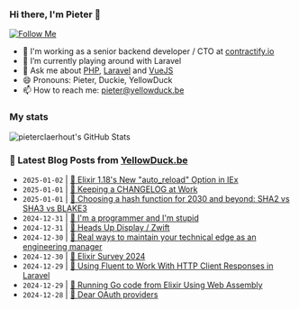 ### Hi there, I'm Pieter 👋  
[![Follow Me](https://img.shields.io/github/followers/pieterclaerhout?label=Follow&style=social)](https://github.com/pieterclaerhout)

- 🏢 I'm working as a senior backend developer / CTO at [contractify.io](https://contractify.io)
- 🌱 I’m currently playing around with Laravel
- 💬 Ask me about [PHP](https://php.net), [Laravel](http://laravel.com) and [VueJS](https://vuejs.org)
- 😄 Pronouns: Pieter, Duckie, YellowDuck
- 📫 How to reach me: pieter@yellowduck.be

### My stats

![pieterclaerhout's GitHub Stats](https://github-readme-stats.vercel.app/api?username=pieterclaerhout&show_icons=true&count_private=true&line_height=40)

### 📩 Latest Blog Posts from [YellowDuck.be](https://www.yellowduck.be/)
<!-- BLOG-POST-LIST:START -->
- `2025-01-02` | [🔗 Elixir 1.18&#39;s New &quot;auto_reload&quot; Option in IEx](https://www.yellowduck.be/posts/elixir-1-18s-new-auto-reload-option-in-iex)  
- `2025-01-01` | [🔗 Keeping a CHANGELOG at Work](https://www.yellowduck.be/posts/keeping-a-changelog-at-work)  
- `2025-01-01` | [🔗 Choosing a hash function for 2030 and beyond: SHA2 vs SHA3 vs BLAKE3](https://www.yellowduck.be/posts/choosing-a-hash-function-for-2030-and-beyond-sha2-vs-sha3-vs-blake3)  
- `2024-12-31` | [🔗 I&#39;m a programmer and I&#39;m stupid](https://www.yellowduck.be/posts/im-a-programmer-and-im-stupid)  
- `2024-12-31` | [🔗 Heads Up Display / Zwift](https://www.yellowduck.be/posts/heads-up-display-zwift)  
- `2024-12-30` | [🔗 Real ways to maintain your technical edge as an engineering manager](https://www.yellowduck.be/posts/real-ways-to-maintain-your-technical-edge-as-an-engineering-manager)  
- `2024-12-30` | [🔗 Elixir Survey 2024](https://www.yellowduck.be/posts/elixir-survey-2024)  
- `2024-12-29` | [🔗 Using Fluent to Work With HTTP Client Responses in Laravel](https://www.yellowduck.be/posts/using-fluent-to-work-with-http-client-responses-in-laravel)  
- `2024-12-29` | [🔗 Running Go code from Elixir Using Web Assembly](https://www.yellowduck.be/posts/running-go-code-from-elixir-using-web-assembly)  
- `2024-12-28` | [🔗 Dear OAuth providers](https://www.yellowduck.be/posts/dear-oauth-providers)  

<!-- BLOG-POST-LIST:END -->
